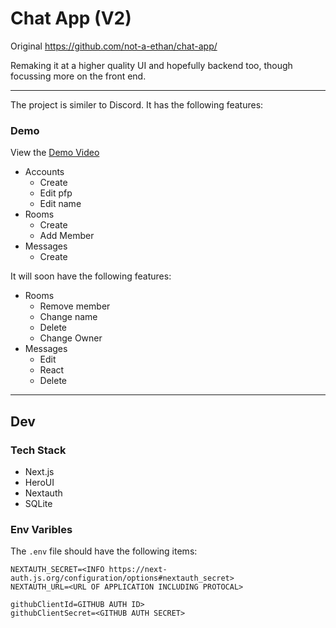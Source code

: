 # Chat App (V2)

Original https://github.com/not-a-ethan/chat-app/

Remaking it at a higher quality UI and hopefully backend too, though focussing more on the front end.

___

The project is similer to Discord. It has the following features:

### Demo

View the [Demo Video](Demo.mp4)

- Accounts
    - Create
    - Edit pfp
    - Edit name
- Rooms
    - Create
    - Add Member
- Messages
    - Create

It will soon have the following features:

- Rooms
    - Remove member
    - Change name
    - Delete
    - Change Owner
- Messages
    - Edit
    - React
    - Delete

___

## Dev

### Tech Stack

- Next.js
- HeroUI
- Nextauth
- SQLite

### Env Varibles

The `.env` file should have the following items:

```env
NEXTAUTH_SECRET=<INFO https://next-auth.js.org/configuration/options#nextauth_secret>
NEXTAUTH_URL=<URL OF APPLICATION INCLUDING PROTOCAL>

githubClientId=GITHUB AUTH ID>
githubClientSecret=<GITHUB AUTH SECRET>
```
